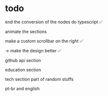 # todo

<p> end the conversion of the nodes do typescript ✅ </p>
<p> animate the sections </p>
<p> make a custom scrollbar on the right ✅ </p>
<p> -> make the design better ✅ </p>
<p> github api section </p>
<p> education section </p>
<p> tech section part of random stuffs </p>
<p> pt-br and english </p>
